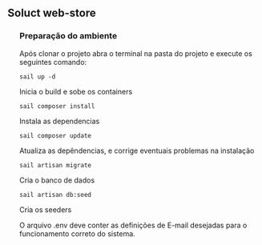 <h2>Soluct web-store</h2>

<ul>
  <h3>Preparação do ambiente</h3>
  <p>Após clonar o projeto abra o terminal na pasta do projeto e execute os seguintes comando:</p>
  
    sail up -d
  <p>Inicia o build e sobe os containers</p>
  
    sail composer install
  <p>Instala as dependencias</p>
  
    sail composer update
  <p>Atualiza as depêndencias, e corrige eventuais problemas na instalação</p>
  
    sail artisan migrate
  <p>Cria o banco de dados</p>
  
    sail artisan db:seed
  <p>Cria os seeders</p>

  <p>O arquivo .env deve conter as definições de E-mail desejadas para o funcionamento correto do sistema.</p>
</ul>
